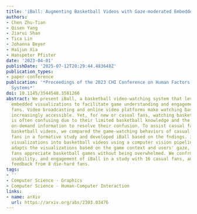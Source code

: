 ```yaml
---
title: 'iBall: Augmenting Basketball Videos with Gaze-moderated Embedded Visualizations'
authors:
- Chen Zhu-Tian
- Qisen Yang
- Jiarui Shan
- Tica Lin
- Johanna Beyer
- Haijun Xia
- Hanspeter Pfister
date: '2023-04-01'
publishDate: '2025-07-12T20:29:44.483648Z'
publication_types:
- paper-conference
publication: '*Proceedings of the 2023 CHI Conference on Human Factors in Computing
  Systems*'
doi: 10.1145/3544548.3581266
abstract: We present iBall, a basketball video-watching system that leverages gaze-moderated
  embedded visualizations to facilitate game understanding and engagement of casual
  fans. Video broadcasting and online video platforms make watching basketball games
  increasingly accessible. Yet, for new or casual fans, watching basketball videos
  is often confusing due to their limited basketball knowledge and the lack of accessible,
  on-demand information to resolve their confusion. To assist casual fans in watching
  basketball videos, we compared the game-watching behaviors of casual and die-hard
  fans in a formative study and developed iBall based on the fndings. iBall embeds
  visualizations into basketball videos using a computer vision pipeline, and automatically
  adapts the visualizations based on the game context and users' gaze, helping casual
  fans appreciate basketball games without being overwhelmed. We confrmed the usefulness,
  usability, and engagement of iBall in a study with 16 casual fans, and further collected
  feedback from 8 die-hard fans.
tags:
- ''
- Computer Science - Graphics
- Computer Science - Human-Computer Interaction
links:
- name: arXiv
  url: https://arxiv.org/abs/2303.03476
---
```

